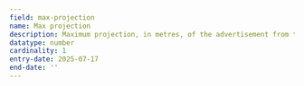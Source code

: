```yaml
---
field: max-projection
name: Max projection
description: Maximum projection, in metres, of the advertisement from the face of the building
datatype: number
cardinality: 1
entry-date: 2025-07-17
end-date: ''
---
```

